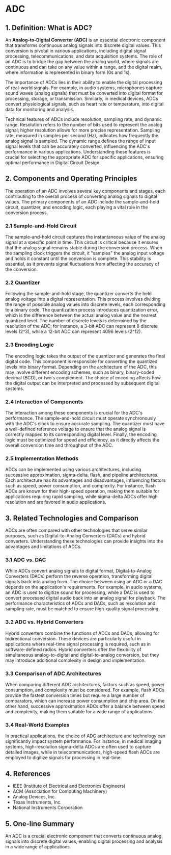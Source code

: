 # ADC

## 1. Definition: What is **ADC**?
An **Analog-to-Digital Converter (ADC)** is an essential electronic component that transforms continuous analog signals into discrete digital values. This conversion is pivotal in various applications, including digital signal processing, telecommunications, and data acquisition systems. The role of an ADC is to bridge the gap between the analog world, where signals are continuous and can take on any value within a range, and the digital realm, where information is represented in binary form (0s and 1s). 

The importance of ADCs lies in their ability to enable the digital processing of real-world signals. For example, in audio systems, microphones capture sound waves (analog signals) that must be converted into digital format for processing, storage, or transmission. Similarly, in medical devices, ADCs convert physiological signals, such as heart rate or temperature, into digital data for monitoring and analysis.

Technical features of ADCs include resolution, sampling rate, and dynamic range. Resolution refers to the number of bits used to represent the analog signal; higher resolution allows for more precise representation. Sampling rate, measured in samples per second (Hz), indicates how frequently the analog signal is sampled. The dynamic range defines the range of input signal levels that can be accurately converted, influencing the ADC's performance in various applications. Understanding these features is crucial for selecting the appropriate ADC for specific applications, ensuring optimal performance in Digital Circuit Design.

## 2. Components and Operating Principles
The operation of an ADC involves several key components and stages, each contributing to the overall process of converting analog signals to digital values. The primary components of an ADC include the sample-and-hold circuit, quantizer, and encoding logic, each playing a vital role in the conversion process.

### 2.1 Sample-and-Hold Circuit
The sample-and-hold circuit captures the instantaneous value of the analog signal at a specific point in time. This circuit is critical because it ensures that the analog signal remains stable during the conversion process. When the sampling clock triggers the circuit, it "samples" the analog input voltage and holds it constant until the conversion is complete. This stability is essential, as it prevents signal fluctuations from affecting the accuracy of the conversion.

### 2.2 Quantizer
Following the sample-and-hold stage, the quantizer converts the held analog voltage into a digital representation. This process involves dividing the range of possible analog values into discrete levels, each corresponding to a binary code. The quantization process introduces quantization error, which is the difference between the actual analog value and the nearest quantized level. The number of discrete levels is determined by the resolution of the ADC; for instance, a 3-bit ADC can represent 8 discrete levels (2^3), while a 12-bit ADC can represent 4096 levels (2^12).

### 2.3 Encoding Logic
The encoding logic takes the output of the quantizer and generates the final digital code. This component is responsible for converting the quantized levels into binary format. Depending on the architecture of the ADC, this may involve different encoding schemes, such as binary, binary-coded decimal (BCD), or two's complement. The choice of encoding affects how the digital output can be interpreted and processed by subsequent digital systems.

### 2.4 Interaction of Components
The interaction among these components is crucial for the ADC's performance. The sample-and-hold circuit must operate synchronously with the ADC's clock to ensure accurate sampling. The quantizer must have a well-defined reference voltage to ensure that the analog signal is correctly mapped to its corresponding digital level. Finally, the encoding logic must be optimized for speed and efficiency, as it directly affects the overall conversion time and throughput of the ADC.

### 2.5 Implementation Methods
ADCs can be implemented using various architectures, including successive approximation, sigma-delta, flash, and pipeline architectures. Each architecture has its advantages and disadvantages, influencing factors such as speed, power consumption, and complexity. For instance, flash ADCs are known for their high-speed operation, making them suitable for applications requiring rapid sampling, while sigma-delta ADCs offer high resolution and are favored in audio applications.

## 3. Related Technologies and Comparison
ADCs are often compared with other technologies that serve similar purposes, such as Digital-to-Analog Converters (DACs) and hybrid converters. Understanding these technologies can provide insights into the advantages and limitations of ADCs.

### 3.1 ADC vs. DAC
While ADCs convert analog signals to digital format, Digital-to-Analog Converters (DACs) perform the reverse operation, transforming digital signals back into analog form. The choice between using an ADC or a DAC depends on the application's requirements. For example, in audio systems, an ADC is used to digitize sound for processing, while a DAC is used to convert processed digital audio back into an analog signal for playback. The performance characteristics of ADCs and DACs, such as resolution and sampling rate, must be matched to ensure high-quality signal processing.

### 3.2 ADC vs. Hybrid Converters
Hybrid converters combine the functions of ADCs and DACs, allowing for bidirectional conversion. These devices are particularly useful in applications where real-time signal processing is required, such as in software-defined radios. Hybrid converters offer the flexibility of simultaneous analog-to-digital and digital-to-analog conversion, but they may introduce additional complexity in design and implementation.

### 3.3 Comparison of ADC Architectures
When comparing different ADC architectures, factors such as speed, power consumption, and complexity must be considered. For example, flash ADCs provide the fastest conversion times but require a large number of comparators, which can increase power consumption and chip area. On the other hand, successive approximation ADCs offer a balance between speed and complexity, making them suitable for a wide range of applications.

### 3.4 Real-World Examples
In practical applications, the choice of ADC architecture and technology can significantly impact system performance. For instance, in medical imaging systems, high-resolution sigma-delta ADCs are often used to capture detailed images, while in telecommunications, high-speed flash ADCs are employed to digitize signals for processing in real-time.

## 4. References
- IEEE (Institute of Electrical and Electronics Engineers)
- ACM (Association for Computing Machinery)
- Analog Devices, Inc.
- Texas Instruments, Inc.
- National Instruments Corporation

## 5. One-line Summary
An ADC is a crucial electronic component that converts continuous analog signals into discrete digital values, enabling digital processing and analysis in a wide range of applications.